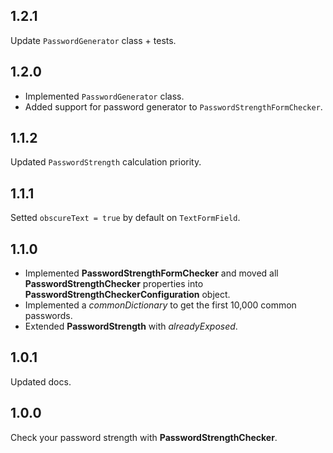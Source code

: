 ## 1.2.1
Update `PasswordGenerator` class + tests.
## 1.2.0
- Implemented `PasswordGenerator` class.
- Added support for password generator to `PasswordStrengthFormChecker`.
## 1.1.2
Updated `PasswordStrength` calculation priority.
## 1.1.1
Setted `obscureText = true` by default on `TextFormField`.
## 1.1.0
- Implemented **PasswordStrengthFormChecker** and moved all **PasswordStrengthChecker** properties into **PasswordStrengthCheckerConfiguration** object.
- Implemented a *commonDictionary* to get the first 10,000 common passwords.
- Extended **PasswordStrength** with *alreadyExposed*.
## 1.0.1
Updated docs.
## 1.0.0
Check your password strength with **PasswordStrengthChecker**.
